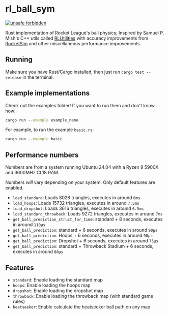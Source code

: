 # rl_ball_sym

[![unsafe forbidden](https://img.shields.io/badge/unsafe-forbidden-success.svg)](https://github.com/rust-secure-code/safety-dance/)

Rust implementation of Rocket League's ball physics;
Inspired by Samuel P. Mish's C++ utils called [RLUtilities](https://github.com/samuelpmish/RLUtilities)
with accuracy improvements from [RocketSim](https://github.com/ZealanL/RocketSim)
and other miscellaneous performance improvements.

## Running

Make sure you have Rust/Cargo installed, then just run `cargo test --release` in the terminal.

## Example implementations

Check out the examples folder! If you want to run them and don't know how:

```bat
cargo run --example example_name
```

For example, to run the example `basic.rs`:

```bat
cargo run --example basic
```

## Performance numbers

Numbers are from a system running Ubuntu 24.04 with a Ryzen 9 5900X and 3600MHz CL18 RAM.

Numbers _will_ vary depending on your system. Only default features are enabled.

- `load_standard`: Loads 8028 triangles, executes in around `6ms`
- `load_hoops`: Loads 15732 triangles, executes in around `7.5ms`
- `load_dropshot`: Loads 3616 triangles, executes in around `6.5ms`
- `load_standard_throwback`: Loads 9272 triangles, executes in around `7ms`
- `get_ball_prediction_struct_for_time`: standard + 8 seconds, executes in around `110µs`
- `get_ball_prediction`: standard + 6 seconds, executes in around `90µs`
- `get_ball_prediction`: Hoops + 6 seconds, executes in around `90µs`
- `get_ball_prediction`: Dropshot + 6 seconds, executes in around `75µs`
- `get_ball_prediction`: standard + Throwback Stadium + 6 seconds, executes in around `80µs`

## Features

- `standard`: Enable loading the standard map
- `hoops`: Enable loading the hoops map
- `dropshot`: Enable loading the dropshot map
- `throwback`: Enable loading the throwback map (with standard game rules)
- `heatseeker`: Enable calculate the heatseeker ball path on any map
